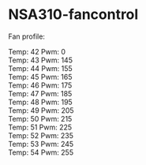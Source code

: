 NSA310-fancontrol
=================

Fan profile:

Temp: 42 Pwm: 0 <br />
Temp: 43 Pwm: 145 <br />
Temp: 44 Pwm: 155 <br />
Temp: 45 Pwm: 165 <br />
Temp: 46 Pwm: 175 <br />
Temp: 47 Pwm: 185 <br />
Temp: 48 Pwm: 195 <br />
Temp: 49 Pwm: 205 <br />
Temp: 50 Pwm: 215 <br />
Temp: 51 Pwm: 225 <br />
Temp: 52 Pwm: 235 <br />
Temp: 53 Pwm: 245 <br />
Temp: 54 Pwm: 255 <br />
